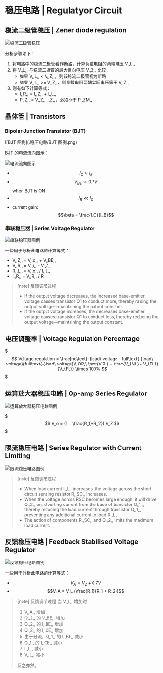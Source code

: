 # 稳压电路 | Regulatyor Circuit

## 稳流二级管稳压 | Zener diode regulation

![稳流二级管稳压](.稳压电路/稳流二级管稳压.png)

分析步骤如下：

1. 将电路中的稳流二极管看作断路，计算负载电阻的两端电压 V,,L,,
2. 将 V,,L,, 与稳流二极管的最大反向电压 V,,Z,, 比较，
    - 如果 V,,L,, < V,,Z,,，则该稳流二极管视为断路
    - 如果 V,,L,, >= V,,Z,,，则负载电阻两端实际电压等于 V,,Z,,
3. 则有如下计算等式：
    - I,,R,, = I,,Z,, + I,,L,,
    - P,,Z,, = V,,Z,, I,,Z,,，必须小于 P,,ZM,,

## 晶体管 | Transistors

### Bipolar Junction Transistor (BJT)

![BJT 图例](.稳压电路/BJT 图例.png)

BJT 的电流流向图示：

![电流流向图示](.稳压电路/电流流向图示.png)

- $$I_C \approx I_E$$
- $$V_{BE} ≅ 0.7 V$$ when BJT is ON
- $$I_B \ll I_C$$
- current gain: $$\beta = \frac{I_C}{I_B}$$

### 串联稳压器 | Series Voltage Regulator

![串联稳压器图例](.稳压电路/串联稳压器图例.png)

一些用于分析此电路的计算等式：
- V,,Z,, = V,,o,, + V,,BE,,
- V,,R,, = V,,i,, - V,,Z,,
- R,,L,, = V,,o,, / I,,L,,
- I,,R,, = V,,R,, / R

> [note] 反馈调节过程
> - If the output voltage decreases, the increased base-emitter voltage causes transistor Q1 to conduct more, thereby raising the output voltage—maintaining the output constant.
> - If the output voltage increases, the decreased base-emitter voltage causes transistor Q1 to conduct less, thereby reducing the output voltage—maintaining the output constant.

## 电压调整率 | Voltage Regulation Percentage

$$$
Voltage regulation = \frac{no\text{-}load\ voltage - full\text{-}load\ voltage}{full\text{-}load\ voltage}\\
OR,\ \text{V.R.} = \frac{V_{NL} - V_{FL}}{V_{FL}} \times 100%
$$$

## 运算放大器稳压电路 | Op-amp Series Regulator

![运算放大器稳压电路图例](.稳压电路/运算放大器稳压电路图例.png)

$$$
V_o = (1 + \frac{R_1}{R_2}) V_Z
$$$

## 限流稳压电路 | Series Regulator with Current Limiting

![限流稳压电路图例](.稳压电路/限流稳压电路图例.png)

> [note] 反馈调节过程
> - When load current I,,L,, increases, the voltage across the short circuit sensing resistor R,,SC,, increases. 
> - When the voltage across RSC becomes large enough, it will drive Q,,2,, on, diverting current from the base of transistor Q,,1,,, thereby reducing the load current through transistor Q,,1,,, preventing any additional current to load R,,L,,.
> - The action of components R,,SC,, and Q,,2,, limits the maximum load current.

## 反馈稳压电路 | Feedback Stabilised Voltage Regulator

![反馈稳压电路图例](.稳压电路/反馈稳压电路.png)

一些用于分析此电路的计算等式：
- $$V_A = V_Z + 0.7V$$
- $$V_A = V_L (\frac{R_1}{R_1 + R_2})$$

> [note] 反馈调节过程
> 当 V,,L,, 增加时
> 1. V,,A,, 增加
> 2. Q,,2,, 的 V,,BE,, 增加
> 3. Q,,2,, 的 I,,BE,, 增加
> 4. Q,,2,, 的 I,,CE,, 增加
> 5. 由于分流，Q,,1,, 的 I,,BE,, 减小
> 6. Q,,1,, 的 I,,CE,, 减小
> 7. I,,L,, 减小
> 8. V,,L,, 减小
>
> 反之亦然。
